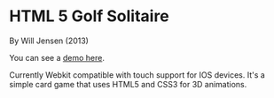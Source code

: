 HTML 5 Golf Solitaire
=====================
By Will Jensen (2013)

You can see a <a href='http://demos.bitgeni.us/solitaire'>demo here</a>.

Currently Webkit compatible with touch support for IOS devices. 
It's a simple card game that uses HTML5 and CSS3 for 3D animations. 
